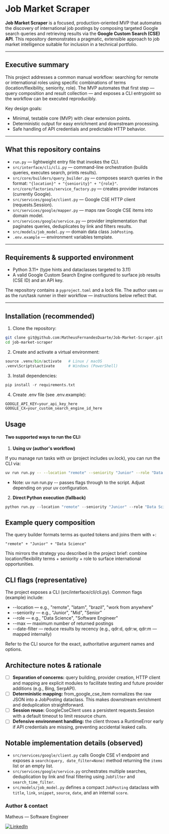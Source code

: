 # Job Market Scraper

**Job Market Scraper** is a focused, production-oriented MVP that automates the discovery of international job postings by composing targeted Google search queries and retrieving results via the **Google Custom Search (CSE) API**. This repository demonstrates a pragmatic, extensible approach to job market intelligence suitable for inclusion in a technical portfolio.

---

## Executive summary

This project addresses a common manual workflow: searching for remote or international roles using specific combinations of terms (location/flexibility, seniority, role). The MVP automates that first step — query composition and result collection — and exposes a CLI entrypoint so the workflow can be executed reproducibly.

Key design goals:

- Minimal, testable core (MVP) with clear extension points.
- Deterministic output for easy enrichment and downstream processing.
- Safe handling of API credentials and predictable HTTP behavior.

---

## What this repository contains

- `run.py` — lightweight entry file that invokes the CLI.
- `src/interface/cli/cli.py` — command-line orchestration (builds queries, executes search, prints results).
- `src/core/builders/query_builder.py` — composes search queries in the format: `"{location}" + "{seniority}" + "{role}"`.
- `src/core/factories/service_factory.py` — creates provider instances (currently Google).
- `src/services/google/client.py` — Google CSE HTTP client (requests.Session).
- `src/services/google/mapper.py` — maps raw Google CSE items into domain model.
- `src/services/google/service.py` — provider implementation that paginates queries, deduplicates by link and filters results.
- `src/models/job_model.py` — domain data class `JobPosting`.
- `.env.example` — environment variables template.

---

## Requirements & supported environment

- Python 3.11+ (type hints and dataclasses targeted to 3.11)
- A valid Google Custom Search Engine configured to surface job results (CSE ID) and an API key.

The repository contains a `pyproject.toml` and a lock file. The author uses `uv` as the run/task runner in their workflow — instructions below reflect that.

---

## Installation (recommended)

1. Clone the repository:

```bash
git clone git@github.com:MatheusFernandesDuarte/Job-Market-Scraper.git
cd job-market-scraper
```

2. Create and activate a virtual environment:

```python
source .venv/bin/activate   # Linux / macOS
.venv\Scripts\activate      # Windows (PowerShell)
```

3. Install dependencies:

```python
pip install -r requirements.txt
```

4. Create .env file (see .env.example):

```python
GOOGLE_API_KEY=your_api_key_here
GOOGLE_CX=your_custom_search_engine_id_here
```

## Usage

#### Two supported ways to run the CLI:

1. **Using uv (author's workflow)**

If you manage run tasks with uv (project includes uv.lock), you can run the CLI via:

```bash
uv run run.py -- --location "remote" --seniority "Junior" --role "Data Science" --max 20 --date-filter qdr:w
```

- Note: uv run run.py -- passes flags through to the script. Adjust depending on your uv configuration.

2. **Direct Python execution (fallback)**

```python
python run.py --location "remote" --seniority "Junior" --role "Data Science" --max 20 --date-filter qdr:w
```

## Example query composition

The query builder formats terms as quoted tokens and joins them with +:

```arduino
"remote" + "Junior" + "Data Science"
```

This mirrors the strategy you described in the project brief: combine location/flexibility terms + seniority + role to surface international opportunities.

## CLI flags (representative)

The project exposes a CLI (src/interface/cli/cli.py). Common flags (example) include:

- --location — e.g., "remote", "latam", "brazil", "work from anywhere"
- --seniority — e.g., "Junior", "Mid", "Senior"
- --role — e.g., "Data Science", "Software Engineer"
- --max — maximum number of returned postings
- --date-filter — reduce results by recency (e.g., qdr:d, qdr:w, qdr:m — mapped internally)

Refer to the CLI source for the exact, authoritative argument names and options.

## Architecture notes & rationale

- [ ] **Separation of concerns:** query building, provider creation, HTTP client and mapping are explicit modules to facilitate testing and future provider additions (e.g., Bing, SerpAPI).
- [ ] **Deterministic mapping:** from_google_cse_item normalizes the raw JSON into a JobPosting dataclass. This makes downstream enrichment and deduplication straightforward.
- [ ] **Session reuse:** GoogleCseClient uses a persistent requests.Session with a default timeout to limit resource churn.
- [ ] **Defensive environment handling:** the client throws a RuntimeError early if API credentials are missing, preventing accidental leaked calls.

## Notable implementation details (observed)

- `src/services/google/client.py` calls Google CSE v1 endpoint and exposes a `search(query, date_filter=None)` method returning the `items` list or an empty list.
- `src/services/google/service.py` orchestrates multiple searches, deduplication by link and final filtering using `JobFilter` and `search_time_filter`.
- `src/models/job_model.py` defines a compact `JobPosting` dataclass with `title`, `link`, `snippet`, `source`, `date`, and an internal `score`.

### Author & contact

Matheus — Software Engineer

[![LinkedIn](https://img.shields.io/badge/LinkedIn-0077B5?style=for-the-badge&logo=linkedin&logoColor=white)](https://www.linkedin.com/in/seu-matthfeeer)
